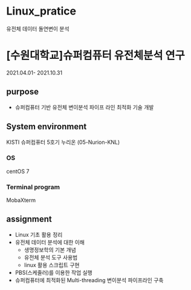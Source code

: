 # Linux_pratice
유전체 데이터 돌연변이 분석

# [수원대학교]슈퍼컴퓨터 유전체분석 연구
2021.04.01- 2021.10.31

## purpose
- 슈퍼컴퓨터 기반 유전체 변이분석 파이프 라인 최적화 기술 개발

## System environment
KISTI 슈퍼컴퓨터 5호기 누리온 (05-Nurion-KNL)
### OS
centOS 7
### Terminal program
MobaXterm

## assignment
- Linux 기초 활용 정리
- 유전체 데이터 분석에 대한 이해
  - 생명정보학의 기본 개념
  - 유전체 분석 도구 사용법
  - linux 활용 스크립트 구현
- PBS(스케줄러)를 이용한 작업 실행
- 슈퍼컴퓨터에 최적화된 Multi-threading 변이분석 파이프라인 구축
